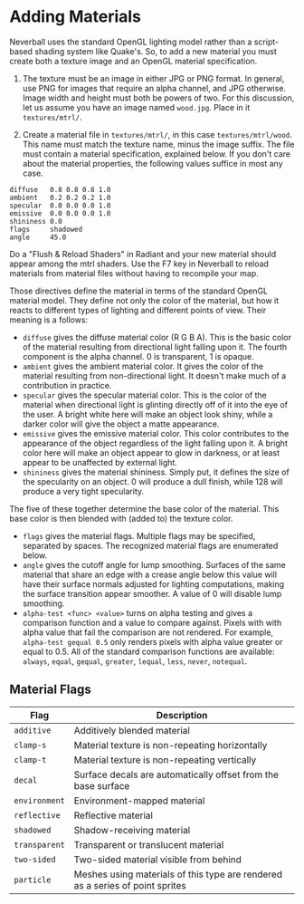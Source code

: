 # Adding Materials

Neverball uses the standard OpenGL lighting model rather than a script-based shading system like Quake's. So, to add a new material you must create both a texture image and an OpenGL material specification. 

1. The texture must be an image in either JPG or PNG format. In general, use PNG for images that require an alpha channel, and JPG otherwise. Image width and height must both be powers of two. For this discussion, let us assume you have an image named `wood.jpg`. Place in it `textures/mtrl/`. 

2. Create a material file in `textures/mtrl/`, in this case `textures/mtrl/wood`. This name must match the texture name, minus the image suffix. The file must contain a material specification, explained below. If you don't care about the material properties, the following values suffice in most any case.

```
diffuse   0.8 0.8 0.8 1.0
ambient   0.2 0.2 0.2 1.0
specular  0.0 0.0 0.0 1.0
emissive  0.0 0.0 0.0 1.0
shininess 0.0
flags     shadowed 
angle     45.0
```

Do a "Flush & Reload Shaders" in Radiant and your new material should appear among the mtrl shaders. Use the F7 key in Neverball to reload materials from material files without having to recompile your map.

Those directives define the material in terms of the standard OpenGL material model. They define not only the color of the material, but how it reacts to different types of lighting and different points of view. Their meaning is a follows: 

* `diffuse` gives the diffuse material color (R G B A). This is the basic color of the material resulting from directional light falling upon it. The fourth component is the alpha channel. 0 is transparent, 1 is opaque. 
* `ambient` gives the ambient material color. It gives the color of the material resulting from non-directional light. It doesn't make much of a contribution in practice. 
* `specular` gives the specular material color. This is the color of the material when directional light is glinting directly off of it into the eye of the user. A bright white here will make an object look shiny, while a darker color will give the object a matte appearance. 
* `emissive` gives the emissive material color. This color contributes to the appearance of the object regardless of the light falling upon it. A bright color here will make an object appear to glow in darkness, or at least appear to be unaffected by external light. 
* `shininess` gives the material shininess. Simply put, it defines the size of the specularity on an object. 0 will produce a dull finish, while 128 will produce a very tight specularity. 

The five of these together determine the base color of the material. This base color is then blended with (added to) the texture color.

* `flags` gives the material flags. Multiple flags may be specified, separated by spaces. The recognized material flags are enumerated below.
* `angle` gives the cutoff angle for lump smoothing. Surfaces of the same material that share an edge with a crease angle below this value will have their surface normals adjusted for lighting computations, making the surface transition appear smoother. A value of 0 will disable lump smoothing.
* `alpha-test <func> <value>` turns on alpha testing and gives a comparison function and a value to compare against. Pixels with with alpha value that fail the comparison are not rendered. For example, `alpha-test gequal 0.5` only renders pixels with alpha value greater or equal to 0.5. All of the standard comparison functions are available: `always`, `equal`, `gequal`, `greater`, `lequal`, `less`, `never`, `notequal`.

## Material Flags

Flag          | Description
--------------|------------
`additive`    | Additively blended material
`clamp-s`     | Material texture is non-repeating horizontally
`clamp-t`     | Material texture is non-repeating vertically
`decal`       | Surface decals are automatically offset from the base surface
`environment` | Environment-mapped material
`reflective`  | Reflective material
`shadowed`    | Shadow-receiving material
`transparent` | Transparent or translucent material
`two-sided`   | Two-sided material visible from behind
`particle`    | Meshes using materials of this type are rendered as a series of point sprites
